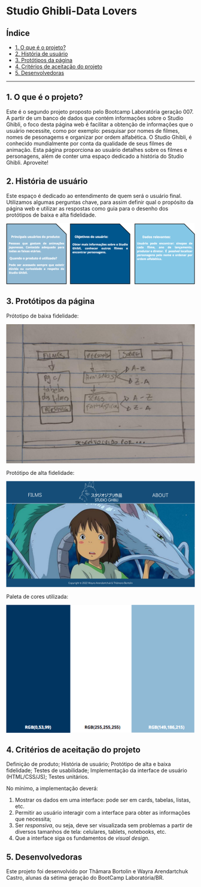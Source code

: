 # Studio Ghibli-Data Lovers

## Índice

- [1. O que é o projeto?](#1-o-que-é-o-projeto-?)
- [2. História de usuário](#2-história-de-usuário)
- [3. Protótipos da página](#3-protótipos-da-página)
- [4. Critérios de aceitação do projeto](#4-critérios-de-aceitação-projeto)
- [5. Desenvolvedoras](#5-desenvolvedoras)

---

## 1. O que é o projeto?

Este é o segundo projeto proposto pelo Bootcamp Laboratória geração 007. A partir de um banco de dados que
contém informações sobre o Studio Ghibli, o foco desta página web é facilitar a obtenção de informações que o usuário necessite, como por exemplo: pesquisar por nomes de filmes, nomes de pesonagems e organizar por ordem alfabética.
O Studio Ghibli, é conhecido mundialmente por conta da qualidade de seus filmes de animação. Esta página proporciona ao usuário detalhes sobre os filmes e personagens, além de conter uma espaço dedicado a história do Studio Ghibli. Aproveite!


## 2. História de usuário

Este espaço é dedicado ao entendimento de quem será o usuário final. Utilizamos algumas perguntas chave, para assim definir qual o propósito da página web e utilizar as respostas como  guia  para o desenho dos protótipos de baixa e alta fidelidade.

<img src= "./imgReadme/historia.png" width= "600"/>


## 3. Protótipos da página

Prótotipo de baixa fidelidade:

<img src= "./imgReadme/prototipobaixa.jpeg" width="600"/>

Protótipo de alta fidelidade:

<img src= "./imgReadme/prototipoalta.png" width="600"/>

Paleta de cores utilizada:

<img src= "./imgReadme/paleta.png" width="600"/>


## 4. Critérios de aceitação do projeto

Definição de produto;
História de usuário;
Protótipo de alta e baixa fidelidade;
Testes de usabilidade;
Implementação da interface de usuário (HTML/CSS/JS);
Testes unitários.

No mínimo, a implementação deverá:

1. Mostrar os dados em uma interface: pode ser em cards, tabelas, listas, etc.
2. Permitir ao usuário interagir com a interface para obter as informações que
   necessita;
3. Ser _responsiva_, ou seja, deve ser visualizada sem problemas a partir de
   diversos tamanhos de tela: celulares, tablets, notebooks, etc.
4. Que a interface siga os fundamentos de _visual design_.

## 5. Desenvolvedoras

Este projeto foi desenvolvido por Thâmara Bortolin e Wayra Arendartchuk Castro, alunas da sétima geração do BootCamp Laboratória/BR.

